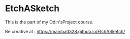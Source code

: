 # EtchASketch
This is the part of my Odin'sProject course. 

Be creative at : https://mamba0328.github.io/EtchASketch/
